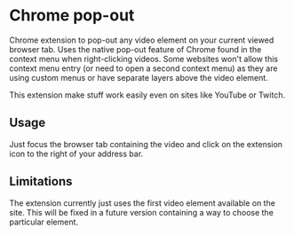 # Chrome pop-out
Chrome extension to pop-out any video element on your current viewed browser tab.
Uses the native pop-out feature of Chrome found in the context menu when right-clicking videos.
Some websites won't allow this context menu entry (or need to open a second context menu) as they are using custom menus or have separate layers above the video element.

This extension make stuff work easily even on sites like YouTube or Twitch.

## Usage
Just focus the browser tab containing the video and click on the extension icon to the right of your address bar.

## Limitations
The extension currently just uses the first video element available on the site.
This will be fixed in a future version containing a way to choose the particular element.